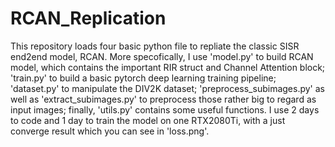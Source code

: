 # RCAN_Replication
This repository loads four basic python file to repliate the classic SISR end2end model, RCAN.
More specofically, I use 'model.py' to build RCAN model, which contains the important RIR struct and Channel Attention block; 'train.py' to build a basic pytorch deep learning training pipeline; 'dataset.py' to manipulate the DIV2K dataset; 'preprocess_subimages.py' as well as 'extract_subimages.py' to preprocess those rather big to regard as input images; finally, 'utils.py' contains some useful functions.
I use 2 days to code and 1 day to train the model on one RTX2080Ti, with a just converge result which you can see in 'loss.png'.
